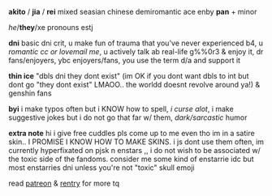 **akito** / **jia** / **rei** mixed seasian chinese demiromantic ace enby **pan** + minor 

*he*/**they**/xe pronouns estj

**dni** basic dni crit, u make fun of trauma that you've never experienced b4, u _romantic cc or lovemail me_, u actively talk ab real-life g%%0r3 & enjoy it, dr fans/enjoyers, ybc enjoyers/fans, you use the term d/a and support it

**thin ice** "dbls dni they dont exist" (im OK if you dont want dbls to int but dont go "they dont exist" LMAOO.. the worldd doesnt revolve around ya!) & genshin fans 

**byi** i make typos often but i KNOW how to spell, _i curse alot_, i make suggestive jokes but i do not go that far w/ them, _dark/sarcastic_ humor

**extra note** hi i give free cuddles pls come up to me even tho im in a satire skin.. I PROMISE I KNOW HOW TO MAKE SKINS. i js dont use them often, im currently hyperfixated on pjsk n enstars ,, i do not wish to be associated w/ the toxic side of the fandoms. 
consider me some kind of enstarrie idc but most enstarries dni unless you're not "toxic" skull emoji

read [patreon](https://patreon.com/shinonomeakito) & [rentry](https://rentry.co/shiinonome) for more tq
